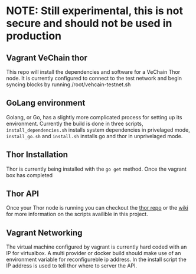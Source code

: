 # NOTE: Still experimental, this is not secure and should not be used in production

## Vagrant VeChain thor

 This repo will install the dependencies and software for a VeChain Thor node. It is currently configured to connect to the test network and begin syncing blocks by running /root/vehcain-testnet.sh

## GoLang environment

 Golang, or Go, has a slightly more complicated process for setting up its environment. Currently the build is done in three scripts, `install_dependencies.sh` installs system dependencies in privelaged mode, `install_go.sh` and `install.sh` installs go and thor in unprivelaged mode.

## Thor Installation

Thor is currently being installed with the `go get` method. Once the vagrant box has completed

## Thor API

Once your Thor node is running you can checkout the [thor repo](https://github.com/vechain/thor) or the [wiki](https://github.com/vechain/thor/wiki) for more information on the scripts availible in this project.

## Vagrant Networking

The virtual machine configured by vagrant is currently hard coded with an IP for virtualbox. A multi provider or docker build should make use of an environment variable for reconfigureble ip address. In the install script the IP address is used to tell thor where to server the API. 
